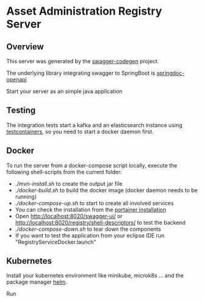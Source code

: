 # Asset Administration Registry Server


## Overview  

This server was generated by the [swagger-codegen](https://github.com/swagger-api/swagger-codegen) project.  

The underlying library integrating swagger to SpringBoot is [springdoc-openapi](https://github.com/springdoc/springdoc-openapi)

Start your server as an simple java application  


## Testing

The integration tests start a kafka and an elasticsearch instance using [testcontainers](https://www.testcontainers.org/), so you need to start a docker daemon first.

## Docker

To run the server from a docker-compose script locally, execute the following shell-scripts from the current folder:
- *./mvn-install.sh* to create the output jar file
- *./docker-build.sh* to build the docker image (docker daemon needs to be running)
- *./docker-compose-up.sh* to start to create all involved services
- You can check the installation from the [portainer installation](http://localhost:9090)
- Open [http://localhost:8020/swagger-ui/](http://localhost:8020/swagger-ui/) or [http://localhost:8020/registry/shell-descriptors/](http://localhost:8020/registry/shell-descriptors/) to test the backend
- *./docker-compose-down.sh* to tear down the components
- If you want to test the application from your eclipse IDE run "RegistryServiceDocker.launch"

## Kubernetes

Install your kubernetes environment like minikube, microk8s ... and the package manager [helm](https://helm.sh/).

Run 